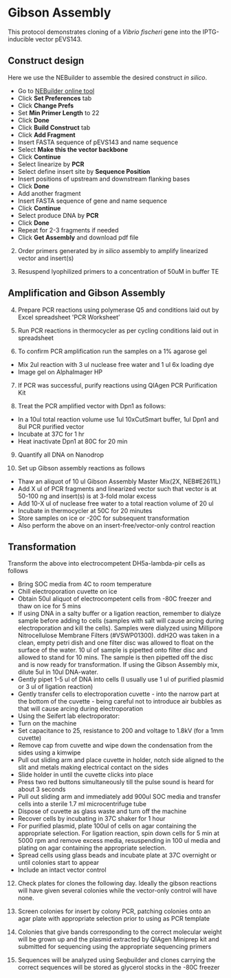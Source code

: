 # Gibson Assembly

This protocol demonstrates cloning of a *Vibrio fischeri* gene into the IPTG-inducible vector pEVS143.

## Construct design

Here we use the NEBuilder to assemble the desired construct *in silico*.
-	Go to [NEBuilder online tool](http://nebuilder.neb.com)
-	Click  **Set Preferences** tab
-	Click **Change Prefs**
-	Set **Min Primer Length** to 22
-	Click **Done**
-	Click **Build Construct** tab
-	Click **Add Fragment**
-	Insert FASTA sequence of pEVS143 and name sequence
-	Select **Make this the vector backbone**
-	Click **Continue**
-	Select linearize by **PCR**
-	Select define insert site by **Sequence Position**
-	Insert positions of upstream and downstream flanking bases
-	Click **Done**
-	Add another fragment
-	Insert FASTA sequence of gene and name sequence
-	Click **Continue**
-	Select produce DNA by **PCR**
-	Click **Done**
-	Repeat for 2-3 fragments if needed
-	Click **Get Assembly** and download pdf file

2. Order primers generated by *in silico* assembly to amplify linearized vector and insert(s)

3. Resuspend lyophilized primers to a concentration of 50uM in buffer TE


## Amplification and Gibson Assembly

4. Prepare PCR reactions using polymerase Q5 and conditions laid out by Excel spreadsheet 'PCR Worksheet’

5. Run PCR reactions in thermocycler as per cycling conditions laid out in spreadsheet

6. To confirm PCR amplification run the samples on a 1% agarose gel
-	Mix 2ul reaction with 3 ul nuclease free water and 1 ul 6x loading dye
-	Image gel on AlphaImager HP

7. If PCR was successful, purify reactions using QIAgen PCR Purification Kit

8. Treat the PCR amplified vector with Dpn1 as follows:
-	In a 10ul total reaction volume use 1ul 10xCutSmart buffer, 1ul Dpn1 and 8ul PCR purified vector
-	Incubate at 37C for 1 hr
-	Heat inactivate Dpn1 at 80C for 20 min

9. Quantify all DNA on Nanodrop

10. Set up Gibson assembly reactions as follows
-	Thaw an aliquot of 10 ul Gibson Assembly Master Mix(2X, NEB#E2611L)
-	Add X ul of PCR fragments and linearized vector such that vector is at 50-100 ng and insert(s) is at 3-fold molar excess
-	Add 10-X ul of nuclease free water to a total reaction volume of 20 ul
-	Incubate in thermocycler at 50C for 20 minutes
-	Store samples on ice or -20C for subsequent transformation
-	Also perform the above on an insert-free/vector-only control reaction


## Transformation

Transform the above into electrocompetent DH5a-lambda-pir cells as follows
-	Bring SOC media from 4C to room temperature
-	Chill electroporation cuvette on ice
-	Obtain 50ul aliquot of electrocompetent cells from -80C freezer and thaw on ice for 5 mins
-	If using DNA in a salty buffer or a ligation reaction, remember to dialyze sample before adding to cells (samples with salt will cause arcing during electroporation and kill the cells). Samples were dialyzed using Millipore Nitrocellulose Membrane Filters (#VSWP01300). ddH2O was taken in a clean, empty petri dish and one filter disc was allowed to float on the surface of the water. 10 ul of sample is pipetted onto filter disc and allowed to stand for 10 mins. The sample is then pipetted off the disc and is now ready for transformation. If using the Gibson Assembly mix, dilute 5ul in 10ul DNA-water.
-	Gently pipet 1-5 ul of DNA into cells (I usually use 1 ul of purified plasmid or 3 ul of ligation reaction)
-	Gently transfer cells to electroporation cuvette - into the narrow part at the bottom of the cuvette - being careful not to introduce air bubbles as that will cause arcing during electroporation
-	Using the Seifert lab electroporator:
  -	Turn on the machine
  -	Set capacitance to 25, resistance to 200 and voltage to 1.8kV (for a 1mm cuvette)
  -	Remove cap from cuvette and wipe down the condensation from the sides using a kimwipe
  -	Pull out sliding arm and place cuvette in holder, notch side aligned to the slit and metals making electrical contact on  the sides
  -	Slide holder in until the cuvette clicks into place
  -	Press two red buttons simultaneously till the pulse sound is heard for about 3 seconds
  -	Pull out sliding arm and immediately add 900ul SOC media and transfer cells into a sterile 1.7 ml microcentrifuge tube
  -	Dispose of cuvette as glass waste and turn off the machine
-	Recover cells by incubating in 37C shaker for 1 hour
-	For purified plasmid, plate 100ul of cells on agar containing the appropriate selection. For ligation reaction, spin down cells for 5 min at 5000 rpm and remove excess media, resuspending in 100 ul media and plating on agar containing the appropriate selection.
-	Spread cells using glass beads and incubate plate at 37C overnight or until colonies start to appear
-	Include an intact vector control

12. Check plates for clones the following day. Ideally the gibson reactions will have given several colonies while the vector-only control will have none.

13. Screen colonies for insert by colony PCR, patching colonies onto an agar plate with appropriate selection prior to using as PCR template

14. Colonies that give bands corresponding to the correct molecular weight will be grown up and the plasmid extracted by QIAgen Miniprep kit and submitted for sequencing using the appropriate sequencing primers

15. Sequences will be analyzed using Seqbuilder and clones carrying the correct sequences will be stored as glycerol stocks in the -80C freezer
